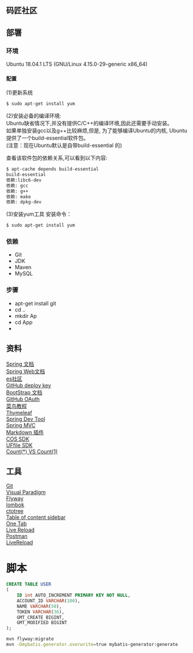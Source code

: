 ## 码匠社区

## 部署
### 环境
Ubuntu 18.04.1 LTS (GNU/Linux 4.15.0-29-generic x86_64)
#### 配置
(1)更新系统
```bash
$ sudo apt-get install yum
```
(2)安装必备的编译环境:  
Ubuntu缺省情况下,并没有提供C/C++的编译环境,因此还需要手动安装。      
如果单独安装gcc以及g++比较麻烦,但是,
为了能够编译Ubuntu的内核,
Ubuntu提供了一个build-essential软件包。  
(注意：现在Ubuntu默认是自带build-essential 的)   

查看该软件包的依赖关系,可以看到以下内容:
```bash
$ apt-cache depends build-essential
build-essential
依赖:libc6-dev    
依赖: gcc     
依赖: g++    
依赖: make   
依赖: dpkg-dev
```
(3)安装yum工具
安装命令：
```bash
$ sudo apt-get install yum
```
### 依赖
- Git
- JDK
- Maven
- MySQL
### 步骤
- apt-get install git
- cd ..
- mkdir Ap
- cd App
- 

## 资料
[Spring 文档](https://spring.io/guides)   
[Spring Web文档](https://spring.io/guides/gs/serving-web-content/)  
[es社区](https://elasticsearch.cn/explore)  
[GitHub deploy key](https://developer.github.com/v3/guides/managing-deploy-keys/#deploy-keys)  
[BootStrap 文档](https://v3.bootcss.com/getting-started/)  
[GitHub OAuth](https://developer.github.com/apps/building-oauth-apps/creating-an-oauth-app/)  
[菜鸟教程](https://www.runoob.com/)    
[Thymeleaf](https://www.thymeleaf.org/doc/tutorials/3.0/usingthymeleaf.html#setting-attribute-values)    
[Spring Dev Tool](https://docs.spring.io/spring-boot/docs/2.0.0.RC1/reference/htmlsingle/#using-boot-devtools)  
[Spring MVC](https://docs.spring.io/spring/docs/current/spring-framework-reference/web.html)  
[Markdown 插件](https://pandao.github.io/editor.md/)   
[COS SDK](https://cloud.tencent.com/document/product/436/10199)  
[UFfile SDK](https://github.com/ucloud/ufile-sdk-java)  
[Count(*) VS Count(1)](https://mp.weixin.qq.com/s/Rwpke4BHu7Fz7KOpE2d3Lw)  

## 工具
[Git](https://git-scm.com/downloads)  
[Visual Paradigm](https://www.visual-paradigm.com/cn/)      
[Flyway](https://flywaydb.org/getstarted/firststeps/maven)     
[lombok](https://projectlombok.org/)  
[ctotree](https://www.octotree.io/)  
[Table of content sidebar](https://chrome.google.com/webstore/detail/table-of-contents-sidebar/ohohkfheangmbedkgechjkmbepeikkej)            
[One Tab](https://chrome.google.com/webstore/detail/chphlpgkkbolifaimnlloiipkdnihall)         
[Live Reload](https://chrome.google.com/webstore/detail/livereload/jnihajbhpnppcggbcgedagnkighmdlei/related)         
[Postman](https://chrome.google.com/webstore/detail/coohjcphdfgbiolnekdpbcijmhambjff)          
[LiveReload](https://chrome.google.com/webstore/detail/livereload/jnihajbhpnppcggbcgedagnkighmdlei)

# 脚本
```sql
CREATE TABLE USER
(
    ID int AUTO_INCREMENT PRIMARY KEY NOT NULL,
    ACCOUNT_ID VARCHAR(100),
    NAME VARCHAR(50),
    TOKEN VARCHAR(36),
    GMT_CREATE BIGINT,
    GMT_MODIFIED BIGINT
);
```
```bash
mvn flyway:migrate
mvn -Dmybatis.generator.overwrite=true mybatis-generator:generate
```